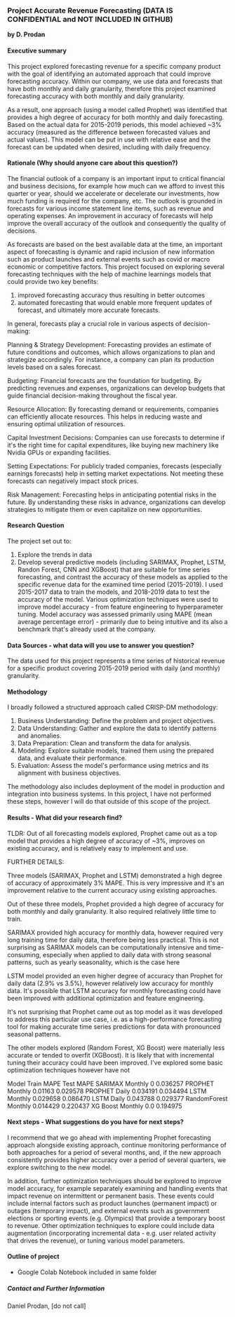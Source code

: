 ### Project Accurate Revenue Forecasting (DATA IS CONFIDENTIAL and NOT INCLUDED IN GITHUB)

**by D. Prodan**

#### Executive summary

This project explored forecasting revenue for a specific company product with the goal of identifying an automated approach that could improve forecasting accuracy. Within our company, we use data and forecasts that have both monthly and daily granularity, therefore this project examined forecasting accuracy with both monthly and daily granularity.

As a result, one approach (using a model called Prophet) was identified that provides a high degree of accuracy for both monthly and daily forecasting. Based on the actual data for 2015-2019 periods, this model achieved ~3% accuracy (measured as the difference between forecasted values and actual values). This model can be put in use with relative ease and the forecast can be updated when desired, including with daily frequency.


#### Rationale (Why should anyone care about this question?)

The financial outlook of a company is an important input to critical financial and business decisions, for example how much can we afford to invest this quarter or year, should we accelerate or decelerate our investments, how much funding is required for the company, etc. The outlook is grounded in forecasts for various income statement line items, such as revenue and operating expenses. An improvement in accuracy of forecasts will help improve the overall accuracy of the outlook and consequently the quality of decisions. 

As forecasts are based on the best available data at the time, an important aspect of forecasting is dynamic and rapid inclusion of new information such as product launches and external events such as covid or macro economic or competitive factors. This project focused on exploring several forecasting techniques with the help of machine learnings models that could provide two key benefits: 
1) improved forecasting accuracy thus resulting in better outcomes
2) automated forecasting that would enable more frequent updates of forecast, and ultimately more accurate forecasts. 

In general, forecasts play a crucial role in various aspects of decision-making:

Planning & Strategy Development: Forecasting provides an estimate of future conditions and outcomes, which allows organizations to plan and strategize accordingly. For instance, a company can plan its production levels based on a sales forecast.

Budgeting: Financial forecasts are the foundation for budgeting. By predicting revenues and expenses, organizations can develop budgets that guide financial decision-making throughout the fiscal year.


Resource Allocation: By forecasting demand or requirements, companies can efficiently allocate resources. This helps in reducing waste and ensuring optimal utilization of resources.

Capital Investment Decisions: Companies can use forecasts to determine if it's the right time for capital expenditures, like buying new machinery like Nvidia GPUs or expanding facilities.

Setting Expectations: For publicly traded companies, forecasts (especially earnings forecasts) help in setting market expectations. Not meeting these forecasts can negatively impact stock prices.


Risk Management: Forecasting helps in anticipating potential risks in the future. By understanding these risks in advance, organizations can develop strategies to mitigate them or even capitalize on new opportunities.


#### Research Question
The project set out to:
1. Explore the trends in data
2. Develop several predictive models (including SARIMAX, Prophet, LSTM, Randon Forest, CNN and XGBoost) that are suitable for time series forecasting, and contrast the accuracy of these models as applied to the specific revenue data for the examined time period (2015-2019). I used 2015-2017 data to train the models, and 2018-2019 data to test the accuracy of the model. Various optimization techniques were used to improve model accuracy - from feature engineering to hyperparameter tuning. Model accuracy was assessed primarily using MAPE (mean average percentage error) - primarily due to being intuitive and its also a benchmark that's already used at the company.

#### Data Sources - what data will you use to answer you question?

The data used for this project represents a time series of historical revenue for a specific product covering 2015-2019 period with daily (and monthly) granularity.


#### Methodology
I broadly followed a structured approach called CRISP-DM methodology:

1. Business Understanding: Define the problem and project objectives.
2. Data Understanding: Gather and explore the data to identify patterns and anomalies.
3. Data Preparation: Clean and transform the data for analysis.
4. Modeling: Explore suitable models, trained them using the prepared data, and evaluate their performance.
5. Evaluation: Assess the model's performance using metrics and its alignment with business objectives.

The methodology also includes deployment of the model in production and integration into business systems. In this project, I have not performed these steps, however I will do that outside of this scope of the project.

#### Results - What did your research find?

TLDR: Out of all forecasting models explored, Prophet came out as a top model that provides a high degree of accuracy of ~3%, improves on existing accuracy, and is relatively easy to implement and use. 


FURTHER DETAILS:

Three models (SARIMAX, Prophet and LSTM) demonstrated a high degree of accuracy of approximately 3% MAPE. This is very impressive and it's an improvement relative to the current accuracy using existing approaches. 

Out of these three models, Prophet provided a high degree of accuracy for both monthly and daily granularity. It also required relatively little time to train. 

SARIMAX provided high accuracy for monthly data, however required very long training time for daily data, therefore being less practical. This is not surprising as SARIMAX models can be computationally intensive and time-consuming, especially when applied to daily data with strong seasonal patterns, such as yearly seasonality, which is the case here

LSTM model provided an even higher degree of accuracy than Prophet for daily data (2.9% vs 3.5%), however relatively low accuracy for monthly data. It's possible that LSTM accuracy for monthly forecasting could have been improved with additional optimization and feature engineering. 

It's not surprising that Prophet came out as top model as it was developed to address this particular use case, i.e. as a high-performance forecasting tool for making accurate time series predictions for data with pronounced seasonal patterns.

The other models explored (Random Forest, XG Boost) were materially less accurate or tended to overfit (XGBoost). It is likely that with incremental tuning their accuracy could have been improved. I've explored some basic optimization techniques however have not 


Model			Train MAPE	Test MAPE
SARIMAX Monthly		0		0.036257
PROPHET Monthly		0.01163		0.029578
PROPHET Daily		0.034191	0.034494
LSTM Monthly		0.029658	0.086470
LSTM Daily		0.043788	0.029377
RandomForest Monthly	0.014429	0.220437
XG Boost Monthly	0.0		0.194975


#### Next steps - What suggestions do you have for next steps?

I recommend that we go ahead with implementing Prophet forecasting approach alongside existing approach, continue monitoring performance of both approaches for a period of several months, and, if the new approach consistently provides higher accuracy over a period of several quarters, we explore switching to the new model.

In addition, further optimization techniques should be explored to improve model accuracy, for example separately examining and handling events that impact revenue on intermittent or permanent basis. These events could include internal factors such as product launches (permanent impact) or outages (temporary impact), and external events such as government elections or sporting events (e.g. Olympics) that provide a temporary boost to revenue. Other optimization techniques to explore could include data augmentation (incorporating incremental data - e.g. user related activity that drives the revenue), or tuning various model parameters. 


#### Outline of project
- Google Colab Notebook included in same folder

##### Contact and Further Information
Daniel Prodan, [do not call]